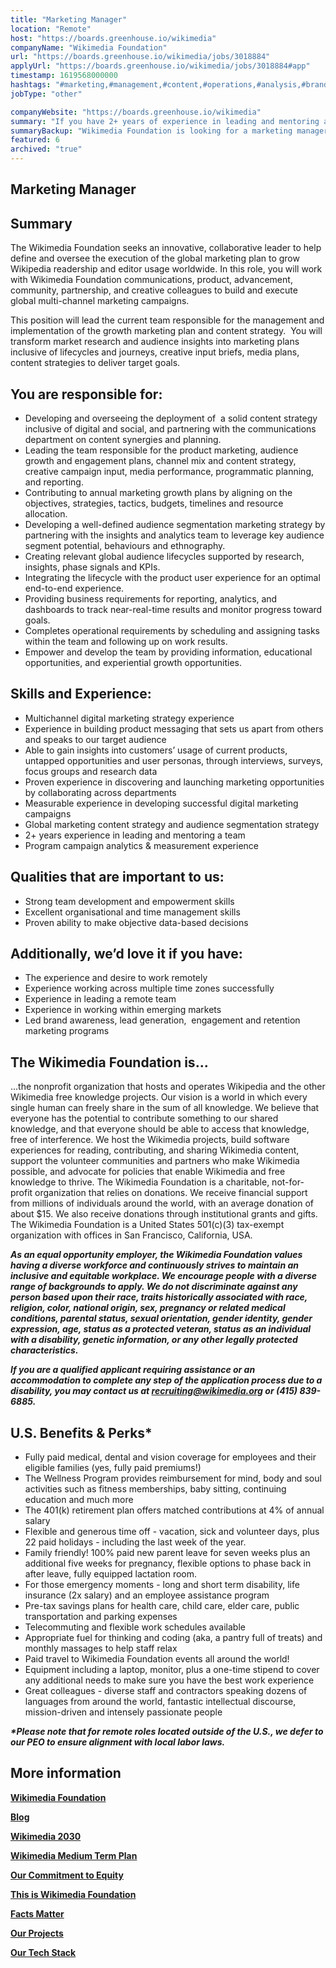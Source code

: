 ```yaml
---
title: "Marketing Manager"
location: "Remote"
host: "https://boards.greenhouse.io/wikimedia"
companyName: "Wikimedia Foundation"
url: "https://boards.greenhouse.io/wikimedia/jobs/3018884"
applyUrl: "https://boards.greenhouse.io/wikimedia/jobs/3018884#app"
timestamp: 1619568000000
hashtags: "#marketing,#management,#content,#operations,#analysis,#branding,#socialmedia,#monitoring,#office,#finance"
jobType: "other"

companyWebsite: "https://boards.greenhouse.io/wikimedia"
summary: "If you have 2+ years of experience in leading and mentoring a team, Wikimedia Foundation is looking for someone with your knowledge."
summaryBackup: "Wikimedia Foundation is looking for a marketing manager that has experience in: #marketing, #management, #content."
featured: 6
archived: "true"
---
```


## Marketing Manager

## Summary

The Wikimedia Foundation seeks an innovative, collaborative leader to help define and oversee the execution of the global marketing plan to grow Wikipedia readership and editor usage worldwide. In this role, you will work with Wikimedia Foundation communications, product, advancement, community, partnership, and creative colleagues to build and execute global multi-channel marketing campaigns.

This position will lead the current team responsible for the management and implementation of the growth marketing plan and content strategy.  You will transform market research and audience insights into marketing plans inclusive of lifecycles and journeys, creative input briefs, media plans, content strategies to deliver target goals.  

## You are responsible for:

*   Developing and overseeing the deployment of  a solid content strategy inclusive of digital and social, and partnering with the communications department on content synergies and planning.
*   Leading the team responsible for the product marketing, audience growth and engagement plans, channel mix and content strategy, creative campaign input, media performance, programmatic planning, and reporting.
*   Contributing to annual marketing growth plans by aligning on the objectives, strategies, tactics, budgets, timelines and resource allocation.
*   Developing a well-defined audience segmentation marketing strategy by partnering with the insights and analytics team to leverage key audience segment potential, behaviours and ethnography.
*   Creating relevant global audience lifecycles supported by research, insights, phase signals and KPIs.
*   Integrating the lifecycle with the product user experience for an optimal end-to-end experience.
*   Providing business requirements for reporting, analytics, and dashboards to track near-real-time results and monitor progress toward goals.  
*   Completes operational requirements by scheduling and assigning tasks within the team and following up on work results.
*   Empower and develop the team by providing information, educational opportunities, and experiential growth opportunities.

## Skills and Experience:

*   Multichannel digital marketing strategy experience
*   Experience in building product messaging that sets us apart from others and speaks to our target audience
*   Able to gain insights into customers’ usage of current products, untapped opportunities and user personas, through interviews, surveys, focus groups and research data
*   Proven experience in discovering and launching marketing opportunities by collaborating across departments
*   Measurable experience in developing successful digital marketing campaigns
*   Global marketing content strategy and audience segmentation strategy
*   2+ years experience in leading and mentoring a team
*   Program campaign analytics & measurement experience

## Qualities that are important to us:

*   Strong team development and empowerment skills
*   Excellent organisational and time management skills
*   Proven ability to make objective data-based decisions  

## Additionally, we’d love it if you have:

*   The experience and desire to work remotely
*   Experience working across multiple time zones successfully
*   Experience in leading a remote team
*   Experience in working within emerging markets
*   Led brand awareness, lead generation,  engagement and retention marketing programs

## The Wikimedia Foundation is... 

...the nonprofit organization that hosts and operates Wikipedia and the other Wikimedia free knowledge projects. Our vision is a world in which every single human can freely share in the sum of all knowledge. We believe that everyone has the potential to contribute something to our shared knowledge, and that everyone should be able to access that knowledge, free of interference. We host the Wikimedia projects, build software experiences for reading, contributing, and sharing Wikimedia content, support the volunteer communities and partners who make Wikimedia possible, and advocate for policies that enable Wikimedia and free knowledge to thrive. The Wikimedia Foundation is a charitable, not-for-profit organization that relies on donations. We receive financial support from millions of individuals around the world, with an average donation of about $15. We also receive donations through institutional grants and gifts. The Wikimedia Foundation is a United States 501(c)(3) tax-exempt organization with offices in San Francisco, California, USA.

**_As an equal opportunity employer, the Wikimedia Foundation values having a diverse workforce and continuously strives to maintain an inclusive and equitable workplace. We encourage people with a diverse range of backgrounds to apply. We do not discriminate against any person based upon their race, traits historically associated with race, religion, color, national origin, sex, pregnancy or related medical conditions, parental status, sexual orientation, gender identity, gender expression, age, status as a protected veteran, status as an individual with a disability, genetic information, or any other legally protected characteristics._**

**_If you are a qualified applicant requiring assistance or an accommodation to complete any step of the application process due to a disability, you may contact us at recruiting@wikimedia.org or (415) 839-6885._**

## U.S. Benefits & Perks\*

*   Fully paid medical, dental and vision coverage for employees and their eligible families (yes, fully paid premiums!)
*   The Wellness Program provides reimbursement for mind, body and soul activities such as fitness memberships, baby sitting, continuing education and much more
*   The 401(k) retirement plan offers matched contributions at 4% of annual salary
*   Flexible and generous time off - vacation, sick and volunteer days, plus 22 paid holidays - including the last week of the year.
*   Family friendly! 100% paid new parent leave for seven weeks plus an additional five weeks for pregnancy, flexible options to phase back in after leave, fully equipped lactation room.
*   For those emergency moments - long and short term disability, life insurance (2x salary) and an employee assistance program
*   Pre-tax savings plans for health care, child care, elder care, public transportation and parking expenses
*   Telecommuting and flexible work schedules available
*   Appropriate fuel for thinking and coding (aka, a pantry full of treats) and monthly massages to help staff relax
*   Paid travel to Wikimedia Foundation events all around the world!
*   Equipment including a laptop, monitor, plus a one-time stipend to cover any additional needs to make sure you have the best work experience
*   Great colleagues - diverse staff and contractors speaking dozens of languages from around the world, fantastic intellectual discourse, mission-driven and intensely passionate people

**_\*Please note that for remote roles located outside of the U.S., we defer to our PEO to ensure alignment with local labor laws._**

## More information

[**Wikimedia Foundation**](https://wikimediafoundation.org/)

[**Blog**](https://wikimediafoundation.org/news/)

[**Wikimedia 2030**](https://meta.wikimedia.org/wiki/Strategy/Wikimedia_movement/2017)

[**Wikimedia Medium Term Plan**](https://meta.wikimedia.org/wiki/Wikimedia_Foundation_Medium-term_plan_2019)

[**Our Commitment to Equity**](https://medium.com/freely-sharing-the-sum-of-all-knowledge/we-stand-for-racial-justice-49c31afbabca)

[**This is Wikimedia Foundation**](https://www.youtube.com/watch?v=OQzZI0l3IOw) 

[**Facts Matter**](https://www.youtube.com/watch?v=xQ4ba28-oGs)

[**Our Projects**](https://wikimediafoundation.org/wiki/Our_projects)

[**Our Tech Stack**](https://techblog.wikimedia.org/)



